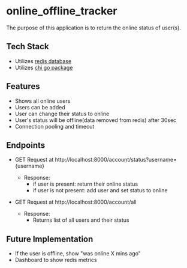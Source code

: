 # online_offline_tracker

The purpose of this application is to return the online status of user(s).

## Tech Stack
- Utilizes [redis database](https://redis.io/docs/about/)
- Utilizes [chi go package](https://pkg.go.dev/github.com/go-chi/chi)

## Features
- Shows all online users
- Users can be added
- User can change their status to online
- User's status will be offline(data removed from redis) after 30sec
- Connection pooling and timeout

## Endpoints
- GET Request at http://localhost:8000/account/status?username={username}
    - Response: 
        - if user is present: return their online status
        - if user is not present: add user and set status to online

- GET Request at http://localhost:8000/account/all
    - Response:
        - Returns list of all users and their status

## Future Implementation
- If the user is offline, show "was online X mins ago"
- Dashboard to show redis metrics
